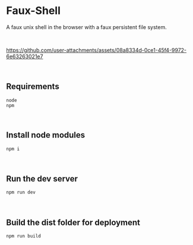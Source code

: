 <br>

# Faux-Shell

A faux unix shell in the browser with a faux persistent file system.

<br>

https://github.com/user-attachments/assets/08a8334d-0ce1-45f4-9972-6e63263021e7

<br>

## Requirements

```
node
npm
```

<br>

## Install node modules

```sh
npm i
```

<br>

## Run the dev server

```sh
npm run dev
```

<br>

## Build the dist folder for deployment

```sh
npm run build
```

<br>
